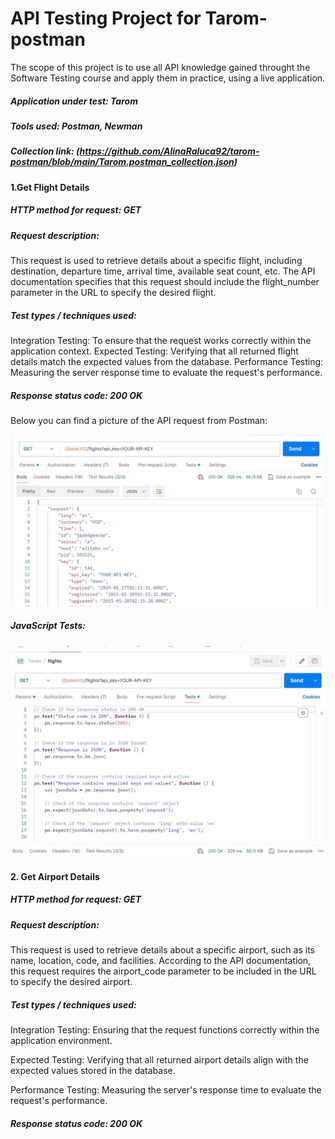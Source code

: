 # API Testing Project for Tarom-postman

 The scope of this project is to use all API knowledge gained throught the Software Testing course and apply them in practice, using a live application.

##### Application under test: Tarom

##### Tools used: Postman, Newman

##### Collection link: (https://github.com/AlinaRaluca92/tarom-postman/blob/main/Tarom.postman_collection.json)

#### 1.Get Flight Details

##### HTTP method for request: GET

##### Request description: 
This request is used to retrieve details about a specific flight, including destination, departure time, arrival time, available seat count, etc. The API documentation specifies that this request should include the flight_number parameter in the URL to specify the desired flight.

##### Test types / techniques used:  
Integration Testing: To ensure that the request works correctly within the application context.
Expected Testing: Verifying that all returned flight details match the expected values from the database.
Performance Testing: Measuring the server response time to evaluate the request's performance.
##### Response status code: 200 OK

Below you can find a picture of the API request from Postman:

![Api request](https://github.com/AlinaRaluca92/tarom-postman/blob/main/Request%20from%20Postman.JPG)


##### JavaScript Tests:


![JavaScipt Tests](https://github.com/AlinaRaluca92/tarom-postman/blob/main/Java%20script%20test.JPG)

####  2. Get Airport Details

##### HTTP method for request: GET

#####  Request description: 
This request is used to retrieve details about a specific airport, such as its name, location, code, and facilities. According to the API documentation, this request requires the airport_code parameter to be included in the URL to specify the desired airport.

#####  Test types / techniques used:

Integration Testing: Ensuring that the request functions correctly within the application environment.

Expected Testing: Verifying that all returned airport details align with the expected values stored in the database.

Performance Testing: Measuring the server's response time to evaluate the request's performance.

#####  Response status code: 200 OK




